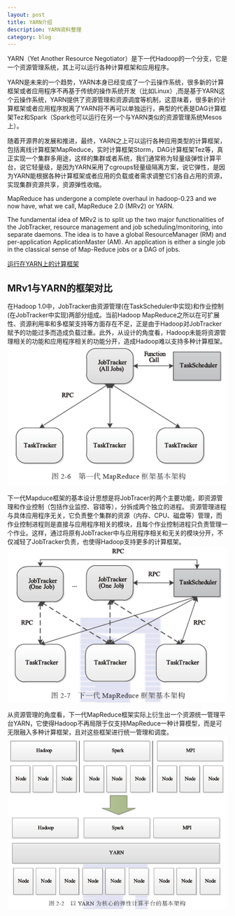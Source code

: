 ```yaml
---
layout: post
title: YARN介绍
description: YARN资料整理
category: blog
---
```


YARN（Yet Another Resource Negotiator）是下一代Hadoop的一个分支，它是一个资源管理系统，其上可以运行各种计算框架和应用程序。

YARN是未来的一个趋势，YARN本身已经变成了一个云操作系统，很多新的计算框架或者应用程序不再基于传统的操作系统开发（比如Linux）,而是基于YARN这个云操作系统，YARN提供了资源管理和资源调度等机制，这意味着，很多新的计算框架或者应用程序脱离了YARN将不再可以单独运行，典型的代表是DAG计算框架Tez和Spark（Spark也可以运行在另一个与YARN类似的资源管理系统Mesos上）。

随着开源界的发展和推进，最终，YARN之上可以运行各种应用类型的计算框架，包括离线计算框架MapReduce，实时计算框架Storm，DAG计算框架Tez等，真正实现一个集群多用途，这样的集群或者系统，我们通常称为轻量级弹性计算平台，说它轻量级，是因为YARN采用了cgroups轻量级隔离方案，说它弹性，是因为YARN能根据各种计算框架或者应用的负载或者需求调整它们各自占用的资源，实现集群资源共享，资源弹性收缩。

MapReduce has undergone a complete overhaul in hadoop-0.23 and we now have, what we call, MapReduce 2.0 (MRv2) or YARN.

The fundamental idea of MRv2 is to split up the two major functionalities of the JobTracker, resource management and job scheduling/monitoring, into separate daemons. The idea is to have a global ResourceManager (RM) and per-application ApplicationMaster (AM). An application is either a single job in the classical sense of Map-Reduce jobs or a DAG of jobs.

[运行在YARN上的计算框架](http://dongxicheng.org/framework-on-yarn/distributed-computing-framework-on-yarn/)

## MRv1与YARN的框架对比
在Hadoop 1.0中，JobTracker由资源管理(在TaskScheduler中实现)和作业控制(在JobTracker中实现)两部分组成。当前Hadoop MapReduce之所以在可扩展性、资源利用率和多框架支持等方面存在不足，正是由于Hadoop对JobTracker赋予的功能过多而造成负载过重。此外，从设计的角度看，Hadoop未能将资源管理相关的功能和应用程序相关的功能分开，造成Hadoop难以支持多种计算框架。
![MapReduce V1.0](../../images/blog/yarn/mapr_v1.png)

下一代Mapduce框架的基本设计思想是将JobTracer的两个主要功能，即资源管理和作业控制（包括作业监控、容错等），分拆成两个独立的进程。
资源管理进程与具体应用程序无关，它负责整个集群的资源（内存、CPU、磁盘等）管理，而作业控制进程则是直接与应用程序相关的模块，且每个作业控制进程只负责管理一个作业。这样，通过将原有JobTracker中与应用程序相关和无关的模块分开，不仅减轻了JobTracker负责，也使得Hadoop支持更多的计算框架。
![MapReduce V2.0](../../images/blog/yarn/mapr_v2.png)

从资源管理的角度看，下一代MapReduce框架实际上衍生出一个资源统一管理平台YARN，它使得Hadoop不再局限于仅支持MapReduce一种计算模型，而是可无限融入多种计算框架，且对这些框架进行统一管理和调度。
![YARN架构](../../images/blog/yarn/yarn_arc.png)

